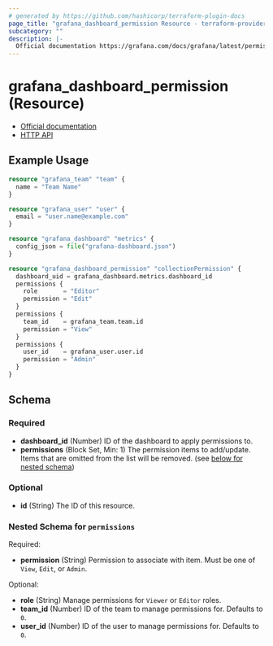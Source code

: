 ```yaml
---
# generated by https://github.com/hashicorp/terraform-plugin-docs
page_title: "grafana_dashboard_permission Resource - terraform-provider-grafana"
subcategory: ""
description: |-
  Official documentation https://grafana.com/docs/grafana/latest/permissions/dashboard_folder_permissions/HTTP API https://grafana.com/docs/grafana/latest/http_api/dashboard_permissions/
---
```


# grafana_dashboard_permission (Resource)

* [Official documentation](https://grafana.com/docs/grafana/latest/permissions/dashboard_folder_permissions/)
* [HTTP API](https://grafana.com/docs/grafana/latest/http_api/dashboard_permissions/)

## Example Usage

```terraform
resource "grafana_team" "team" {
  name = "Team Name"
}

resource "grafana_user" "user" {
  email = "user.name@example.com"
}

resource "grafana_dashboard" "metrics" {
  config_json = file("grafana-dashboard.json")
}

resource "grafana_dashboard_permission" "collectionPermission" {
  dashboard_uid = grafana_dashboard.metrics.dashboard_id
  permissions {
    role       = "Editor"
    permission = "Edit"
  }
  permissions {
    team_id    = grafana_team.team.id
    permission = "View"
  }
  permissions {
    user_id    = grafana_user.user.id
    permission = "Admin"
  }
}
```

<!-- schema generated by tfplugindocs -->
## Schema

### Required

- **dashboard_id** (Number) ID of the dashboard to apply permissions to.
- **permissions** (Block Set, Min: 1) The permission items to add/update. Items that are omitted from the list will be removed. (see [below for nested schema](#nestedblock--permissions))

### Optional

- **id** (String) The ID of this resource.

<a id="nestedblock--permissions"></a>
### Nested Schema for `permissions`

Required:

- **permission** (String) Permission to associate with item. Must be one of `View`, `Edit`, or `Admin`.

Optional:

- **role** (String) Manage permissions for `Viewer` or `Editor` roles.
- **team_id** (Number) ID of the team to manage permissions for. Defaults to `0`.
- **user_id** (Number) ID of the user to manage permissions for. Defaults to `0`.


